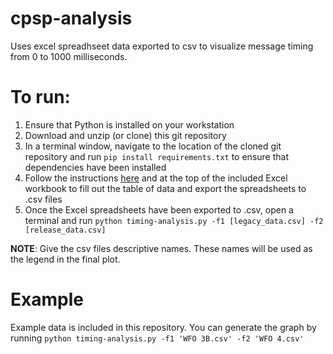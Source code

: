 cpsp-analysis
=============

Uses excel spreadhseet data exported to csv to visualize message timing from 0 to 1000 milliseconds.

To run:
=======

1. Ensure that Python is installed on your workstation
2. Download and unzip (or clone) this git repository
3. In a terminal window, navigate to the location of the cloned git repository and run `pip install requirements.txt` to ensure that dependencies have been installed
4. Follow the instructions [here](http://info.amc.faa.gov/wiki/index.php/Running_the_CP_SP_timing_analysis_tools) and at the top of the included Excel workbook to fill out the table of data and export the spreadsheets to .csv files
5. Once the Excel spreadsheets have been exported to .csv, open a terminal and run `python timing-analysis.py -f1 [legacy_data.csv] -f2 [release_data.csv]`
 
**NOTE**: Give the csv files descriptive names. These names will be used as the legend in the final plot.

# Example

Example data is included in this repository. You can generate the graph by running `python timing-analysis.py -f1 'WFO 3B.csv' -f2 'WFO 4.csv'`
